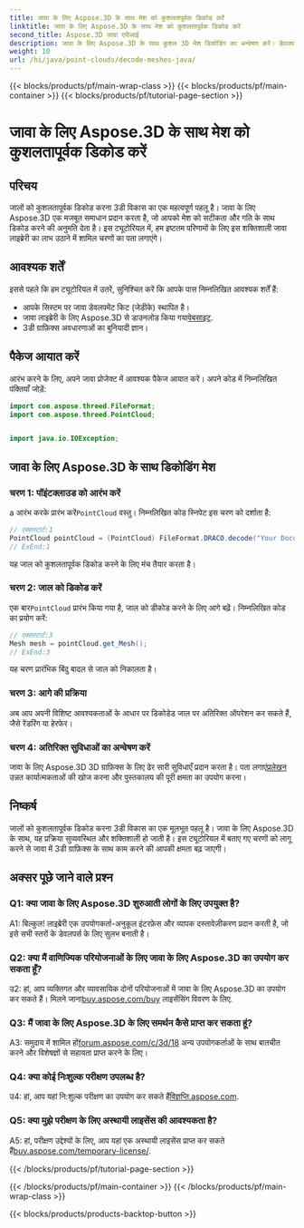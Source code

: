 ```yaml
---
title: जावा के लिए Aspose.3D के साथ मेश को कुशलतापूर्वक डिकोड करें
linktitle: जावा के लिए Aspose.3D के साथ मेश को कुशलतापूर्वक डिकोड करें
second_title: Aspose.3D जावा एपीआई
description: जावा के लिए Aspose.3D के साथ कुशल 3D मेश डिकोडिंग का अन्वेषण करें। डेवलपर्स के लिए चरण-दर-चरण ट्यूटोरियल।
weight: 10
url: /hi/java/point-clouds/decode-meshes-java/
---
```


{{< blocks/products/pf/main-wrap-class >}}
{{< blocks/products/pf/main-container >}}
{{< blocks/products/pf/tutorial-page-section >}}

# जावा के लिए Aspose.3D के साथ मेश को कुशलतापूर्वक डिकोड करें

## परिचय

जालों को कुशलतापूर्वक डिकोड करना 3डी विकास का एक महत्वपूर्ण पहलू है। जावा के लिए Aspose.3D एक मजबूत समाधान प्रदान करता है, जो आपको मेश को सटीकता और गति के साथ डिकोड करने की अनुमति देता है। इस ट्यूटोरियल में, हम इष्टतम परिणामों के लिए इस शक्तिशाली जावा लाइब्रेरी का लाभ उठाने में शामिल चरणों का पता लगाएंगे।

## आवश्यक शर्तें

इससे पहले कि हम ट्यूटोरियल में उतरें, सुनिश्चित करें कि आपके पास निम्नलिखित आवश्यक शर्तें हैं:

- आपके सिस्टम पर जावा डेवलपमेंट किट (जेडीके) स्थापित है।
-  जावा लाइब्रेरी के लिए Aspose.3D से डाउनलोड किया गया[वेबसाइट](https://releases.aspose.com/3d/java/).
- 3डी ग्राफ़िक्स अवधारणाओं का बुनियादी ज्ञान।

## पैकेज आयात करें

आरंभ करने के लिए, अपने जावा प्रोजेक्ट में आवश्यक पैकेज आयात करें। अपने कोड में निम्नलिखित पंक्तियाँ जोड़ें:

```java
import com.aspose.threed.FileFormat;
import com.aspose.threed.PointCloud;


import java.io.IOException;
```

## जावा के लिए Aspose.3D के साथ डिकोडिंग मेश

### चरण 1: पॉइंटक्लाउड को आरंभ करें

 a आरंभ करके प्रारंभ करें`PointCloud` वस्तु। निम्नलिखित कोड स्निपेट इस चरण को दर्शाता है:

```java
// एक्सस्टार्ट:1
PointCloud pointCloud = (PointCloud) FileFormat.DRACO.decode("Your Document Directory" + "point_cloud_no_qp.drc");
// ExEnd:1
```

यह जाल को कुशलतापूर्वक डिकोड करने के लिए मंच तैयार करता है।

### चरण 2: जाल को डिकोड करें

 एक बार`PointCloud` प्रारंभ किया गया है, जाल को डीकोड करने के लिए आगे बढ़ें। निम्नलिखित कोड का प्रयोग करें:

```java
// एक्सस्टार्ट:3
Mesh mesh = pointCloud.get_Mesh();
// ExEnd:3
```

यह चरण प्रारंभिक बिंदु बादल से जाल को निकालता है।

### चरण 3: आगे की प्रक्रिया

अब आप अपनी विशिष्ट आवश्यकताओं के आधार पर डिकोडेड जाल पर अतिरिक्त ऑपरेशन कर सकते हैं, जैसे रेंडरिंग या हेरफेर।

### चरण 4: अतिरिक्त सुविधाओं का अन्वेषण करें

 जावा के लिए Aspose.3D 3D ग्राफ़िक्स के लिए ढेर सारी सुविधाएँ प्रदान करता है। पता लगाएं[प्रलेखन](https://reference.aspose.com/3d/java/) उन्नत कार्यात्मकताओं की खोज करना और पुस्तकालय की पूरी क्षमता का उपयोग करना।

## निष्कर्ष

जालों को कुशलतापूर्वक डिकोड करना 3डी विकास का एक मूलभूत पहलू है। जावा के लिए Aspose.3D के साथ, यह प्रक्रिया सुव्यवस्थित और शक्तिशाली हो जाती है। इस ट्यूटोरियल में बताए गए चरणों को लागू करने से जावा में 3डी ग्राफ़िक्स के साथ काम करने की आपकी क्षमता बढ़ जाएगी।

## अक्सर पूछे जाने वाले प्रश्न

### Q1: क्या जावा के लिए Aspose.3D शुरुआती लोगों के लिए उपयुक्त है?

A1: बिल्कुल! लाइब्रेरी एक उपयोगकर्ता-अनुकूल इंटरफ़ेस और व्यापक दस्तावेज़ीकरण प्रदान करती है, जो इसे सभी स्तरों के डेवलपर्स के लिए सुलभ बनाती है।

### Q2: क्या मैं वाणिज्यिक परियोजनाओं के लिए जावा के लिए Aspose.3D का उपयोग कर सकता हूँ?

 उ2: हां, आप व्यक्तिगत और व्यावसायिक दोनों परियोजनाओं में जावा के लिए Aspose.3D का उपयोग कर सकते हैं। मिलने जाना[buy.aspose.com/buy](https://purchase.aspose.com/buy) लाइसेंसिंग विवरण के लिए.

### Q3: मैं जावा के लिए Aspose.3D के लिए समर्थन कैसे प्राप्त कर सकता हूं?

A3: समुदाय में शामिल हों[forum.aspose.com/c/3d/18](https://forum.aspose.com/c/3d/18) अन्य उपयोगकर्ताओं के साथ बातचीत करने और विशेषज्ञों से सहायता प्राप्त करने के लिए।

### Q4: क्या कोई निःशुल्क परीक्षण उपलब्ध है?

 उ4: हां, आप यहां नि:शुल्क परीक्षण का उपयोग कर सकते हैं[विज्ञप्ति.aspose.com](https://releases.aspose.com/).

### Q5: क्या मुझे परीक्षण के लिए अस्थायी लाइसेंस की आवश्यकता है?

 A5: हां, परीक्षण उद्देश्यों के लिए, आप यहां एक अस्थायी लाइसेंस प्राप्त कर सकते हैं[buy.aspose.com/temporary-license/](https://purchase.aspose.com/temporary-license/).

{{< /blocks/products/pf/tutorial-page-section >}}

{{< /blocks/products/pf/main-container >}}
{{< /blocks/products/pf/main-wrap-class >}}

{{< blocks/products/products-backtop-button >}}
